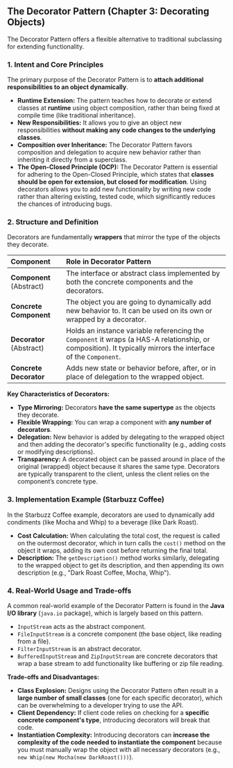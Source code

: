## The Decorator Pattern (Chapter 3: Decorating Objects)

The Decorator Pattern offers a flexible alternative to traditional subclassing for extending functionality.

### 1. Intent and Core Principles

The primary purpose of the Decorator Pattern is to **attach additional responsibilities to an object dynamically**.

*   **Runtime Extension:** The pattern teaches how to decorate or extend classes at **runtime** using object composition, rather than being fixed at compile time (like traditional inheritance).
*   **New Responsibilities:** It allows you to give an object new responsibilities **without making any code changes to the underlying classes**.
*   **Composition over Inheritance:** The Decorator Pattern favors composition and delegation to acquire new behavior rather than inheriting it directly from a superclass.
*   **The Open-Closed Principle (OCP):** The Decorator Pattern is essential for adhering to the Open-Closed Principle, which states that **classes should be open for extension, but closed for modification**. Using decorators allows you to add new functionality by writing new code rather than altering existing, tested code, which significantly reduces the chances of introducing bugs.

### 2. Structure and Definition

Decorators are fundamentally **wrappers** that mirror the type of the objects they decorate.

| Component | Role in Decorator Pattern |
| :--- | :--- |
| **Component** (Abstract) | The interface or abstract class implemented by both the concrete components and the decorators. |
| **Concrete Component** | The object you are going to dynamically add new behavior to. It can be used on its own or wrapped by a decorator. |
| **Decorator** (Abstract) | Holds an instance variable referencing the `Component` it wraps (a HAS-A relationship, or composition). It typically mirrors the interface of the `Component`. |
| **Concrete Decorator** | Adds new state or behavior before, after, or in place of delegation to the wrapped object. |

**Key Characteristics of Decorators:**

*   **Type Mirroring:** Decorators **have the same supertype** as the objects they decorate.
*   **Flexible Wrapping:** You can wrap a component with **any number of decorators**.
*   **Delegation:** New behavior is added by delegating to the wrapped object and then adding the decorator's specific functionality (e.g., adding costs or modifying descriptions).
*   **Transparency:** A decorated object can be passed around in place of the original (wrapped) object because it shares the same type. Decorators are typically transparent to the client, unless the client relies on the component’s concrete type.

### 3. Implementation Example (Starbuzz Coffee)

In the Starbuzz Coffee example, decorators are used to dynamically add condiments (like Mocha and Whip) to a beverage (like Dark Roast).

*   **Cost Calculation:** When calculating the total cost, the request is called on the outermost decorator, which in turn calls the `cost()` method on the object it wraps, adding its own cost before returning the final total.
*   **Description:** The `getDescription()` method works similarly, delegating to the wrapped object to get its description, and then appending its own description (e.g., "Dark Roast Coffee, Mocha, Whip").

### 4. Real-World Usage and Trade-offs

A common real-world example of the Decorator Pattern is found in the **Java I/O library** (`java.io` package), which is largely based on this pattern.

*   `InputStream` acts as the abstract component.
*   `FileInputStream` is a concrete component (the base object, like reading from a file).
*   `FilterInputStream` is an abstract decorator.
*   `BufferedInputStream` and `ZipInputStream` are concrete decorators that wrap a base stream to add functionality like buffering or zip file reading.

**Trade-offs and Disadvantages:**

*   **Class Explosion:** Designs using the Decorator Pattern often result in a **large number of small classes** (one for each specific decorator), which can be overwhelming to a developer trying to use the API.
*   **Client Dependency:** If client code relies on checking for a **specific concrete component's type**, introducing decorators will break that code.
*   **Instantiation Complexity:** Introducing decorators can **increase the complexity of the code needed to instantiate the component** because you must manually wrap the object with all necessary decorators (e.g., `new Whip(new Mocha(new DarkRoast()))`).
